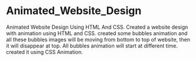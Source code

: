 # Animated_Website_Design
Animated Website Design Using HTML And CSS.
Created a website design with animation using HTML and CSS.  created some bubbles animation and all these bubbles 
images will be moving from bottom to top of website, then it will disappear at top. All bubbles animation will start at different time.
created it using CSS Animation.
